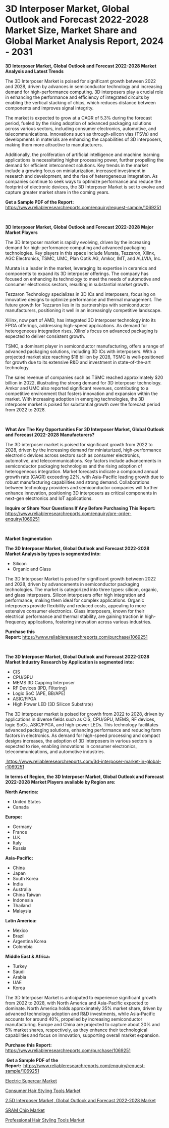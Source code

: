 <p><h1>3D Interposer Market, Global Outlook and Forecast 2022-2028 Market Size, Market Share and Global Market Analysis Report, 2024 - 2031</h1></p><p><strong>3D Interposer Market, Global Outlook and Forecast 2022-2028 Market Analysis and Latest Trends</strong></p>
<p><p>The 3D Interposer Market is poised for significant growth between 2022 and 2028, driven by advances in semiconductor technology and increasing demand for high-performance computing. 3D interposers play a crucial role in enhancing the performance and efficiency of integrated circuits by enabling the vertical stacking of chips, which reduces distance between components and improves signal integrity. </p><p>The market is expected to grow at a CAGR of 5.3% during the forecast period, fueled by the rising adoption of advanced packaging solutions across various sectors, including consumer electronics, automotive, and telecommunications. Innovations such as through-silicon vias (TSVs) and developments in materials are enhancing the capabilities of 3D interposers, making them more attractive to manufacturers.</p><p>Additionally, the proliferation of artificial intelligence and machine learning applications is necessitating higher processing power, further propelling the demand for efficient interconnect solutions. Key trends in the market include a growing focus on miniaturization, increased investment in research and development, and the rise of heterogeneous integration. As companies continue to seek ways to optimize performance and reduce the footprint of electronic devices, the 3D Interposer Market is set to evolve and capture greater market share in the coming years.</p></p>
<p><strong>Get a Sample PDF of the Report:&nbsp;</strong> <a href="https://www.reliableresearchreports.com/enquiry/request-sample/1069251?utm_campaign=3&utm_medium=2&utm_source=Github&utm_content=ia&utm_term=04122024&utm_id=3d-interposer-market-global-outlook-and-forecast-2022-2028">https://www.reliableresearchreports.com/enquiry/request-sample/1069251</a></p>
<p>&nbsp;</p>
<p><strong>3D Interposer Market, Global Outlook and Forecast 2022-2028 Major Market Players</strong></p>
<p><p>The 3D Interposer market is rapidly evolving, driven by the increasing demand for high-performance computing and advanced packaging technologies. Key players in this space include Murata, Tezzaron, Xilinx, AGC Electronics, TSMC, UMC, Plan Optik AG, Amkor, IMT, and ALLVIA, Inc.</p><p>Murata is a leader in the market, leveraging its expertise in ceramics and components to expand its 3D interposer offerings. The company has focused on enhancing its technology to meet the needs of automotive and consumer electronics sectors, resulting in substantial market growth.</p><p>Tezzaron Technology specializes in 3D ICs and interposers, focusing on innovative designs to optimize performance and thermal management. The future growth for Tezzaron lies in its partnerships with semiconductor manufacturers, positioning it well in an increasingly competitive landscape.</p><p>Xilinx, now part of AMD, has integrated 3D interposer technology into its FPGA offerings, addressing high-speed applications. As demand for heterogeneous integration rises, Xilinx's focus on advanced packaging is expected to deliver consistent growth.</p><p>TSMC, a dominant player in semiconductor manufacturing, offers a range of advanced packaging solutions, including 3D ICs with interposers. With a projected market size reaching $18 billion by 2028, TSMC is well-positioned for growth due to its extensive R&D and investment in state-of-the-art technology.</p><p>The sales revenue of companies such as TSMC reached approximately $20 billion in 2022, illustrating the strong demand for 3D interposer technology. Amkor and UMC also reported significant revenues, contributing to a competitive environment that fosters innovation and expansion within the market. With increasing adoption in emerging technologies, the 3D interposer market is poised for substantial growth over the forecast period from 2022 to 2028.</p></p>
<p>&nbsp;</p>
<p><strong>What Are The Key Opportunities For 3D Interposer Market, Global Outlook and Forecast 2022-2028 Manufacturers?</strong></p>
<p><p>The 3D interposer market is poised for significant growth from 2022 to 2028, driven by the increasing demand for miniaturized, high-performance electronic devices across sectors such as consumer electronics, automotive, and telecommunications. Key factors include advancements in semiconductor packaging technologies and the rising adoption of heterogeneous integration. Market forecasts indicate a compound annual growth rate (CAGR) exceeding 22%, with Asia-Pacific leading growth due to robust manufacturing capabilities and strong demand. Collaborations between technology providers and semiconductor companies will further enhance innovation, positioning 3D interposers as critical components in next-gen electronics and IoT applications.</p></p>
<p><strong>Inquire or Share Your Questions If Any Before Purchasing This Report:</strong> <a href="https://www.reliableresearchreports.com/enquiry/pre-order-enquiry/1069251?utm_campaign=3&utm_medium=2&utm_source=Github&utm_content=ia&utm_term=04122024&utm_id=3d-interposer-market-global-outlook-and-forecast-2022-2028">https://www.reliableresearchreports.com/enquiry/pre-order-enquiry/1069251</a></p>
<p>&nbsp;</p>
<p><strong>Market Segmentation</strong></p>
<p><strong>The 3D Interposer Market, Global Outlook and Forecast 2022-2028 Market Analysis by types is segmented into:</strong></p>
<p><ul><li>Silicon</li><li>Organic and Glass</li></ul></p>
<p><p>The 3D Interposer Market is poised for significant growth between 2022 and 2028, driven by advancements in semiconductor packaging technologies. The market is categorized into three types: silicon, organic, and glass interposers. Silicon interposers offer high integration and performance, making them ideal for complex applications. Organic interposers provide flexibility and reduced costs, appealing to more extensive consumer electronics. Glass interposers, known for their electrical performance and thermal stability, are gaining traction in high-frequency applications, fostering innovation across various industries.</p></p>
<p><strong>Purchase this Report:&nbsp;</strong><a href="https://www.reliableresearchreports.com/purchase/1069251?utm_campaign=3&utm_medium=2&utm_source=Github&utm_content=ia&utm_term=04122024&utm_id=3d-interposer-market-global-outlook-and-forecast-2022-2028">https://www.reliableresearchreports.com/purchase/1069251</a></p>
<p>&nbsp;</p>
<p><strong>The 3D Interposer Market, Global Outlook and Forecast 2022-2028 Market Industry Research by Application is segmented into:</strong></p>
<p><ul><li>CIS</li><li>CPU/GPU</li><li>MEMS 3D Capping Interposer</li><li>RF Devices (IPD, Filtering)</li><li>Logic SoC (APE, BB/APE)</li><li>ASIC/FPGA</li><li>High Power LED (3D Silicon Substrate)</li></ul></p>
<p><p>The 3D interposer market is poised for growth from 2022 to 2028, driven by applications in diverse fields such as CIS, CPU/GPU, MEMS, RF devices, logic SoCs, ASIC/FPGA, and high-power LEDs. This technology facilitates advanced packaging solutions, enhancing performance and reducing form factors in electronics. As demand for high-speed processing and compact designs increases, the adoption of 3D interposers in various sectors is expected to rise, enabling innovations in consumer electronics, telecommunications, and automotive industries.</p></p>
<p><a href="https://www.reliableresearchreports.com/3d-interposer-market-in-global-r1069251?utm_campaign=3&utm_medium=2&utm_source=Github&utm_content=ia&utm_term=04122024&utm_id=3d-interposer-market-global-outlook-and-forecast-2022-2028">&nbsp;https://www.reliableresearchreports.com/3d-interposer-market-in-global-r1069251</a></p>
<p><strong>In terms of Region, the 3D Interposer Market, Global Outlook and Forecast 2022-2028 Market Players available by Region are:</strong></p>
<p>
    <p> <strong> North America: </strong>
        <ul>
            <li>United States</li>
            <li>Canada</li>
        </ul>
        </p> 
    <p> <strong> Europe: </strong>
        <ul>
            <li>Germany</li>
            <li>France</li>
            <li>U.K.</li>
            <li>Italy</li>
            <li>Russia</li>
        </ul>
        </p> 
    <p> <strong> Asia-Pacific: </strong>
        <ul>
            <li>China</li>
            <li>Japan</li>
            <li>South Korea</li>
            <li>India</li>
            <li>Australia</li>
            <li>China Taiwan</li>
            <li>Indonesia</li>
            <li>Thailand</li>
            <li>Malaysia</li>
        </ul>
        </p> 
    <p> <strong> Latin America: </strong>
        <ul>
            <li>Mexico</li>
            <li>Brazil</li>
            <li>Argentina Korea</li>
            <li>Colombia</li>
        </ul>
        </p> 
    <p> <strong> Middle East & Africa: </strong>
        <ul>
            <li>Turkey</li>
            <li>Saudi</li>
            <li>Arabia</li>
            <li>UAE</li>
            <li>Korea</li>
        </ul>
    </p>
    </p>
<p><p>The 3D Interposer Market is anticipated to experience significant growth from 2022 to 2028, with North America and Asia-Pacific expected to dominate. North America holds approximately 35% market share, driven by advanced technology adoption and R&D investments, while Asia-Pacific accounts for around 40%, propelled by increasing semiconductor manufacturing. Europe and China are projected to capture about 20% and 5% market shares, respectively, as they enhance their technological capabilities and focus on innovation, supporting overall market expansion.</p></p>
<p><strong>Purchase this Report: </strong><a href="https://www.reliableresearchreports.com/purchase/1069251?utm_campaign=3&utm_medium=2&utm_source=Github&utm_content=ia&utm_term=04122024&utm_id=3d-interposer-market-global-outlook-and-forecast-2022-2028">https://www.reliableresearchreports.com/purchase/1069251</a></p>
<p>&nbsp;<strong>Get a Sample PDF of the Report:&nbsp;&nbsp;</strong><a href="https://www.reliableresearchreports.com/enquiry/request-sample/1069251?utm_campaign=3&utm_medium=2&utm_source=Github&utm_content=ia&utm_term=04122024&utm_id=3d-interposer-market-global-outlook-and-forecast-2022-2028">https://www.reliableresearchreports.com/enquiry/request-sample/1069251</a></p>
<p><strong></strong></p>
<p><p><a href="https://www.linkedin.com/pulse/electric-supercar-market-industry-landscape-growth-trajectories-twyhf?utm_campaign=3&utm_medium=2&utm_source=Github&utm_content=ia&utm_term=04122024&utm_id=3d-interposer-market-global-outlook-and-forecast-2022-2028">Electric Supercar Market</a></p><p><a href="https://issuu.com/reportprime-2/docs/consumer-hair-styling-tools-market-size-2030.pptx?utm_campaign=3&utm_medium=2&utm_source=Github&utm_content=ia&utm_term=04122024&utm_id=3d-interposer-market-global-outlook-and-forecast-2022-2028">Consumer Hair Styling Tools Market</a></p><p><a href="https://github.com/nicoletavirag/Market-Research-Report-List-5/blob/main/25d-interposer-market-global-outlook-and-forecast-2022-2028-market.md?utm_campaign=3&utm_medium=2&utm_source=Github&utm_content=ia&utm_term=04122024&utm_id=3d-interposer-market-global-outlook-and-forecast-2022-2028">2.5D Interposer Market, Global Outlook and Forecast 2022-2028 Market</a></p><p><a href="https://www.linkedin.com/pulse/strategic-forecast-sram-chip-market-growth-trends-size-2024-2031-lgrdc?utm_campaign=3&utm_medium=2&utm_source=Github&utm_content=ia&utm_term=04122024&utm_id=3d-interposer-market-global-outlook-and-forecast-2022-2028">SRAM Chip Market</a></p><p><a href="https://issuu.com/reportprime-2/docs/professional-hair-styling-tools-market-size-2030.p?utm_campaign=3&utm_medium=2&utm_source=Github&utm_content=ia&utm_term=04122024&utm_id=3d-interposer-market-global-outlook-and-forecast-2022-2028">Professional Hair Styling Tools Market</a></p></p>
